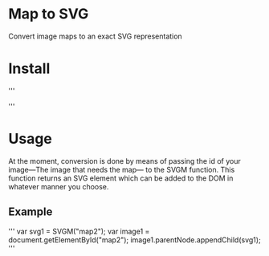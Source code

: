 # Map to SVG
Convert image maps to an exact SVG representation

# Install
'''
<script src="https://raw.githubusercontent.com/LukeTully/maptosvg/master/maptosvg.js"></script>
'''

# Usage
At the moment, conversion is done by means of passing the id of your image—The image that needs the map— to the SVGM function.
This function returns an SVG element which can be added to the DOM in whatever manner you choose.

## Example
'''
var svg1 = SVGM("map2");
	var image1 = document.getElementById("map2");
	image1.parentNode.appendChild(svg1);
'''